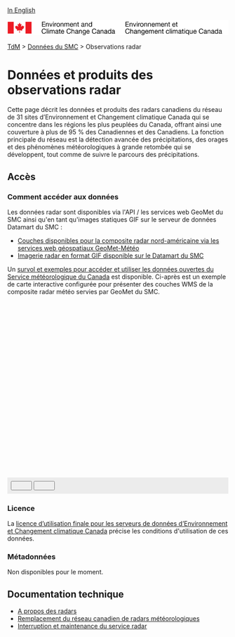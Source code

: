 [In English](readme_radar_en.md)

![ECCC logo](../../img_eccc-logo.png)

[TdM](../../readme_fr.md) > [Données du SMC](../readme_fr.md) > Observations radar

# Données et produits des observations radar

Cette page décrit les données et produits des radars canadiens du réseau de 31 sites d’Environnement et Changement climatique Canada qui se concentre dans les régions les plus peuplées du Canada, offrant ainsi une couverture à plus de 95 % des Canadiennes et des Canadiens. La fonction principale du réseau est la détection avancée des précipitations, des orages et des phénomènes météorologiques à grande retombée qui se développent, tout comme de suivre le parcours des précipitations. 

## Accès

### Comment accéder aux données

Les données radar sont disponibles via l'API / les services web GeoMet du SMC ainsi qu'en tant qu'images statiques GIF sur le serveur de données Datamart du SMC :

* [Couches disponibles pour la composite radar nord-américaine via les services web géospatiaux GeoMet-Météo](readme_radar_geomet_fr.md)
* [Imagerie radar en format GIF disponible sur le Datamart du SMC](readme_radarimage-datamart_fr.md) 

Un [survol et exemples pour accéder et utiliser les données ouvertes du Service météorologique du Canada](../../usage/readme_fr.md) est disponible. Ci-après est un exemple de carte interactive configurée pour présenter des couches WMS de la composite radar météo servies par GeoMet du SMC.

<div id="map" style="height: 400px;"></div>
<div id="controller" role="group" aria-label="Animation controls" style="background: #ececec; padding: 0.5rem;">
  <button id="play" class="btn btn-primary btn-sm" type="button"><i class="fa fa-play" style="padding: 0rem 1rem"></i></button>
  <button id="pause" class="btn btn-primary btn-sm" type="button"><i class="fa fa-pause" style="padding: 0rem 1rem"></i></button>
  <span id="info" style="padding-left: 0.5rem;"></span>
</div>

### Licence

La [licence d’utilisation finale pour les serveurs de données d’Environnement et Changement climatique Canada](../../licence/readme_fr.md) précise les conditions d'utilisation de ces données.

### Métadonnées

Non disponibles pour le moment.

## Documentation technique

* [A propos des radars](https://www.canada.ca/fr/environnement-changement-climatique/services/conditions-meteorologiques-ressources-outils-generaux/apercu-radars/a-propos.html)
* [Remplacement du réseau canadien de radars météorologiques](https://www.canada.ca/fr/environnement-changement-climatique/services/conditions-meteorologiques-ressources-outils-generaux/apercu-radars/modernisation-reseau.html)
* [Interruption et maintenance du service radar](https://www.canada.ca/fr/environnement-changement-climatique/services/conditions-meteorologiques-ressources-outils-generaux/apercu-radars/interruption-maintenance-service.html)

<link rel="stylesheet" href="https://cdnjs.cloudflare.com/ajax/libs/openlayers/4.6.5/ol.css" integrity="sha256-rQq4Fxpq3LlPQ8yP11i6Z2lAo82b6ACDgd35CKyNEBw=" crossorigin="anonymous" />
<script src="https://cdn.polyfill.io/v2/polyfill.min.js?features=requestAnimationFrame,Element.prototype.classList,URL"></script>
<script src="https://cdnjs.cloudflare.com/ajax/libs/openlayers/4.6.5/ol.js" integrity="sha256-77IKwU93jwIX7zmgEBfYGHcmeO0Fx2MoWB/ooh9QkBA=" crossorigin="anonymous"></script>
<script>
    function isIE() {
      return window.navigator.userAgent.match(/(MSIE|Trident)/);
    }
    var head = document.getElementsByTagName('head')[0];
    var js = document.createElement("script");
    js.type = "text/javascript";
    if (isIE())
    {
        js.src = "../../../js/radar_ie.js";
        document.getElementById("controller").setAttribute("hidden", true);
    }
    else
    {
        js.src = "../../../js/radar.js";
    }
    head.appendChild(js);
</script>
